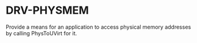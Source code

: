 DRV-PHYSMEM
===========

Provide a means for an application to access physical memory addresses by calling PhysToUVirt for it.
